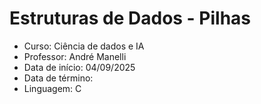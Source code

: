 # Estruturas de Dados - Pilhas

- Curso: Ciência de dados e IA
- Professor: André Manelli
- Data de início: 04/09/2025
- Data de término: 
- Linguagem: C